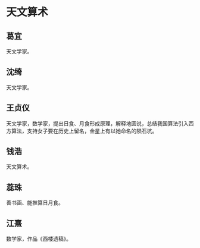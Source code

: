# 天文算术

## 葛宜

天文学家。

## 沈绮

天文学家。

## 王贞仪

天文学家，数学家，提出日食、月食形成原理，解释地圆说，总结我国算法引入西方算法，支持女子要在历史上留名，金星上有以她命名的陨石坑。

## 钱浩

天文算术。

## 蕊珠

善书画、能推算日月食。

## 江熹

数学家，作品《西楼遗稿》。
